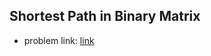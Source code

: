 ## Shortest Path in Binary Matrix

- problem link: [link](https://leetcode.com/problems/shortest-path-in-binary-matrix/)

